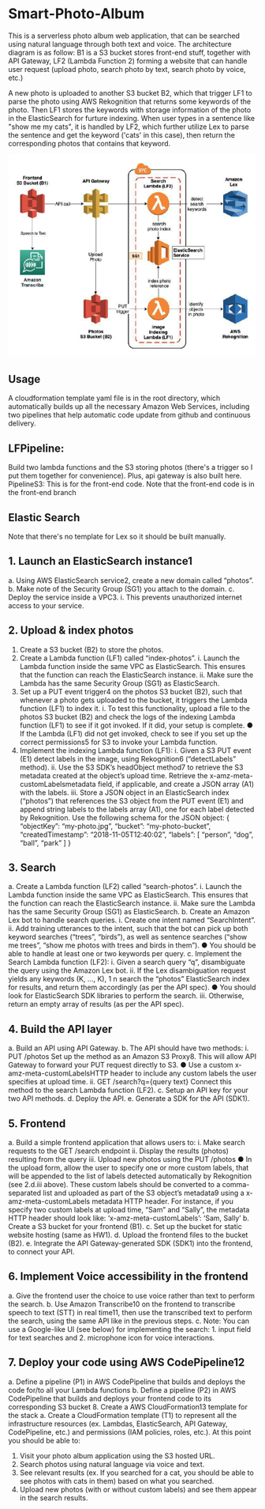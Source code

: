﻿# Smart-Photo-Album
This is a serverless photo album web application, that can be searched using natural language through both text and voice. The architecture diagram is as follow:
B1 is a S3 bucket stores front-end stuff, together with API Gateway, LF2 (Lambda Function 2) forming a website that can handle user request (upload photo, search photo by text, search photo by voice, etc.)

A new photo is uploaded to another S3 bucket B2, which that trigger LF1 to parse the photo using AWS Rekognition that returns some keywords of the photo. Then LF1 stores the keywords with storage information of the photo in the ElasticSearch for furture indexing.
When user types in a sentence like "show me my cats", it is handled by LF2, which further utilize Lex to parse the sentence and get the keyword ('cats' in this case), then return the corresponding photos that contains that keyword.

![diagram](architecture.png)

## Usage
A cloudformation template yaml file is in the root directory, which automatically builds up all the necessary Amazon Web Services, including two pipelines that help automatic code update from github and continuous delivery.

## LFPipeline: 
Build two lambda functions and the S3 storing photos (there's a trigger so I put them together for convenience). Plus, api gateway is also built here.
PipelineS3: This is for the front-end code. Note that the front-end code is in the front-end branch

## Elastic Search
Note that there's no template for Lex so it should be built manually.

## 1. Launch an ElasticSearch instance1
a. Using AWS ElasticSearch service2, create a new domain called “photos”.
b. Make note of the Security Group (SG1) you attach to the domain.
c. Deploy the service inside a VPC3.
i. This prevents unauthorized internet access to your service.

## 2. Upload & index photos
1. Create a S3 bucket (B2) to store the photos.
2. Create a Lambda function (LF1) called “index-photos”.
   i.  Launch the Lambda function inside the same VPC as ElasticSearch. This ensures that the function can reach the ElasticSearch instance.
   ii. Make sure the Lambda has the same Security Group (SG1) as ElasticSearch.
3. Set up a PUT event trigger4 on the photos S3 bucket (B2), such that whenever a photo gets uploaded to the bucket, it triggers the Lambda function (LF1) to index it.
   i.  To test this functionality, upload a file to the photos S3 bucket (B2) and check the logs of the indexing Lambda function (LF1) to see if it got invoked. If it        did, your setup is complete.
      ● If the Lambda (LF1) did not get invoked, check to see if you set up the correct permissions5 for S3 to invoke your Lambda function.
4. Implement the indexing Lambda function (LF1):
   i.  Given a S3 PUT event (E1) detect labels in the image, using Rekognition6 (“detectLabels” method).
   ii. Use the S3 SDK’s headObject method7 to retrieve the S3 metadata created at the object’s upload time. Retrieve the x-amz-meta-customLabelsmetadata field, if 
       applicable, and create a JSON array (A1) with the labels.
   iii. Store a JSON object in an ElasticSearch index (“photos”) that references the S3 object from the PUT event (E1) and append string labels to the labels array             (A1), one for each label detected by Rekognition.
        Use the following schema for the JSON object:
        {
        “objectKey”: “my-photo.jpg”,
        “bucket”: “my-photo-bucket”,
        “createdTimestamp”: “2018-11-05T12:40:02”,
        “labels”: [ “person”, “dog”, “ball”, “park”
        ]
        }

## 3. Search
a. Create a Lambda function (LF2) called “search-photos”.
i. Launch the Lambda function inside the same VPC as ElasticSearch. This ensures that the function can reach the ElasticSearch instance.
ii. Make sure the Lambda has the same Security Group (SG1) as ElasticSearch.
b. Create an Amazon Lex bot to handle search queries.
i. Create one intent named “SearchIntent”.
ii. Add training utterances to the intent, such that the bot can pick up
both keyword searches (“trees”, “birds”), as well as sentence searches (“show me trees”, “show me photos with trees and birds in them”).
● You should be able to handle at least one or two keywords per query.
c. Implement the Search Lambda function (LF2):
i. Given a search query “q”, disambiguate the query using the Amazon Lex bot.
ii. If the Lex disambiguation request yields any keywords (K, …, K),
1 n
search the “photos” ElasticSearch index for results, and return them accordingly (as per the API spec).
● You should look for ElasticSearch SDK libraries to perform the search.
iii. Otherwise, return an empty array of results (as per the API spec).

## 4. Build the API layer
a. Build an API using API Gateway.
b. The API should have two methods:
i. PUT /photos
Set up the method as an Amazon S3 Proxy8. This will allow API Gateway to forward your PUT request directly to S3.
● Use a custom x-amz-meta-customLabelsHTTP header to include any custom labels the user specifies at upload time.
ii. GET /search?q={query text}
Connect this method to the search Lambda function (LF2).
c. Setup an API key for your two API methods.
d. Deploy the API.
e. Generate a SDK for the API (SDK1).

## 5. Frontend
a. Build a simple frontend application that allows users to:
i. Make search requests to the GET /search endpoint
ii. Display the results (photos) resulting from the query
iii. Upload new photos using the PUT /photos
● In the upload form, allow the user to specify one or more custom labels, that will be appended to the list of labels detected automatically by Rekognition (see 2.d.iii above). These custom labels should be converted to a comma-separated list and uploaded as part of the S3 object’s metadata9 using a x-amz-meta-customLabels metadata HTTP header.
For instance, if you specify two custom labels at upload time, “Sam” and “Sally”, the metadata HTTP header should look like: ‘x-amz-meta-customLabels’: ‘Sam, Sally’
b. Create a S3 bucket for your frontend (B1).
c. Set up the bucket for static website hosting (same as HW1).
d. Upload the frontend files to the bucket (B2).
e. Integrate the API Gateway-generated SDK (SDK1) into the frontend, to connect your API.

## 6. Implement Voice accessibility in the frontend
a. Give the frontend user the choice to use voice rather than text to perform the search.
b. Use Amazon Transcribe10 on the frontend to transcribe speech to text (STT) in real time11, then use the transcribed text to perform the search, using the same API like in the previous steps.
c. Note: You can use a Google-like UI (see below) for implementing the
search: 1. input field for text searches and 2. microphone icon for voice interactions.

## 7. Deploy your code using AWS CodePipeline12
a. Define a pipeline (P1) in AWS CodePipeline that builds and deploys the code for/to all your Lambda functions
b. Define a pipeline (P2) in AWS CodePipeline that builds and deploys your frontend code to its corresponding S3 bucket
8. Create a AWS CloudFormation13 template for the stack
a. Create a CloudFormation template (T1) to represent all the infrastructure resources (ex. Lambdas, ElasticSearch, API Gateway, CodePipeline, etc.) and permissions (IAM policies, roles, etc.).
At this point you should be able to:
1. Visit your photo album application using the S3 hosted URL.
2. Search photos using natural language via voice and text.
3. See relevant results (ex. If you searched for a cat, you should be able to see photos with cats in them) based on what you searched.
4. Upload new photos (with or without custom labels) and see them appear in the search results.
